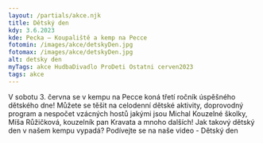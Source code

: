 ```yaml
---
layout: /partials/akce.njk
title: Dětský den
kdy: 3.6.2023
kde: Pecka – Koupaliště a kemp na Pecce
fotomin: /images/akce/detskyDen.jpg
fotomax: /images/akce/detskyDen.jpg
alt: detsky den
myTags: akce HudbaDivadlo ProDeti Ostatni cerven2023
tags: akce
---
```


V sobotu 3. června se v kempu na Pecce koná třetí ročník úspěšného dětského dne! Můžete se těšit na celodenní dětské aktivity, doprovodný program a nespočet vzácných hostů jakými jsou Michal Kouzelné školky, Míša Růžičková, kouzelník pan Kravata a mnoho dalších! Jak takový dětský den v našem kempu vypadá? Podívejte se na naše video - Dětský den